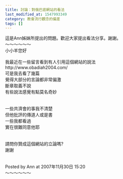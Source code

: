 ```yaml
---
title: 討論：對俄巴底網站的看法
last_modified_at: 1547993349
category: 教會流行觀念的偏差
tags: []
---
```


<p>這是Ann姊妹所提出的問題。歡迎大家提出看法分享。謝謝。<br/><!--more-->～～～～～～<br/>小小羊您好<br/><br/>我最近在一些留言看到有人引用這個網站的說法<br/>http://www.obadiah2004.com/<br/>可是我去看了幾篇<br/>覺得大部分的言論都非常偏激<br/>斷章取義不說<br/>有些說法感覺有點莫名奇妙<br/><br/><br/>一些共濟會的事我不清楚<br/>但他批評的傳道人或是書<br/>一些我都看過<br/>實在很難同意他耶<br/><br/><br/>請問你贊成這個網站的立論嗎?<br/>謝謝<br/><br/><br/>Posted by Ann at 2007年11月30日 15:20 <br/>～～～～～～<br/><br/><br/><br/>
</p>
